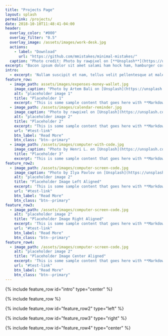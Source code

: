 ```yaml
---
title: "Projects Page"
layout: splash
permalink: /projects/
date: 2018-10-10T11:48:41-04:00
header:
  overlay_color: "#000"
  overlay_filter: "0.5"
  overlay_image: /assets/images/work-desk.jpg
  actions:
    - label: "Download"
      url: "https://github.com/mmistakes/minimal-mistakes/"
  caption: "Photo credit: Photo by rawpixel on [**Unsplash**](https://unsplash.com)"
excerpt: "Bacon ipsum dolor sit amet salami ham hock ham, hamburger corned beef short ribs kielbasa biltong t-bone drumstick tri-tip tail sirloin pork chop."
intro:
  - excerpt: 'Nullam suscipit et nam, tellus velit pellentesque at malesuada, enim eaque. Quis nulla, netus tempor in diam gravida tincidunt, *proin faucibus* voluptate felis id sollicitudin. Centered with `type="center"`'
feature_row:
  - image_path: assets/images/expenses-money-wallet.jpg
    image_caption: "Photo by Artem Bali on [Unsplash](https://unsplash.com/)"
    alt: "placeholder image 1"
    title: "Placeholder 1"
    excerpt: "This is some sample content that goes here with **Markdown** formatting."
  - image_path: /assets/images/calendar-reminder.jpg
    image_caption: "Photo by rawpixel on [Unsplash](https://unsplash.com/)"
    alt: "placeholder image 2"
    title: "Placeholder 2"
    excerpt: "This is some sample content that goes here with **Markdown** formatting."
    url: "#test-link"
    btn_label: "Read More"
    btn_class: "btn--primary"
  - image_path: /assets/images/computer-with-code.jpg
    image_caption: "Photo by Henri L. on [Unsplash](https://unsplash.com/)"
    title: "Placeholder 3"
    excerpt: "This is some sample content that goes here with **Markdown** formatting."
feature_row2:
  - image_path: /assets/images/computer-screen-code.jpg
    image_caption: "Photo by Ilya Pavlov on [Unsplash](https://unsplash.com/)"
    alt: "placeholder image 2"
    title: "Placeholder Image Left Aligned"
    excerpt: 'This is some sample content that goes here with **Markdown** formatting. Left aligned with `type="left"`'
    url: "#test-link"
    btn_label: "Read More"
    btn_class: "btn--primary"
feature_row3:
  - image_path: /assets/images/computer-screen-code.jpg
    alt: "placeholder image 2"
    title: "Placeholder Image Right Aligned"
    excerpt: 'This is some sample content that goes here with **Markdown** formatting. Right aligned with `type="right"`'
    url: "#test-link"
    btn_label: "Read More"
    btn_class: "btn--primary"
feature_row4:
  - image_path: /assets/images/computer-screen-code.jpg
    alt: "placeholder image 2"
    title: "Placeholder Image Center Aligned"
    excerpt: 'This is some sample content that goes here with **Markdown** formatting. Centered with `type="center"`'
    url: "#test-link"
    btn_label: "Read More"
    btn_class: "btn--primary"
---
```


{% include feature_row id="intro" type="center" %}

{% include feature_row %}

{% include feature_row id="feature_row2" type="left" %}

{% include feature_row id="feature_row3" type="right" %}

{% include feature_row id="feature_row4" type="center" %}
